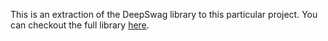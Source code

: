 This is an extraction of the DeepSwag library to this particular project. 
You can checkout the full library [here](http://www.github.com/gergf/DeepSwag/).